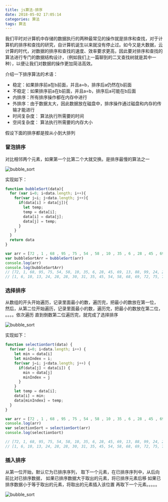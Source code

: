 ```yaml
---
title: js算法-排序
date: 2018-05-02 17:05:14
categories: 算法
tags: 算法
---
```


我们平时对计算机中存储的数据执行的两种最常见的操作就是排序和查找，对于计算机的排序和查找的研究，自计算机诞生以来就没有停止过。如今又是大数据，云计算的时代，对数据的排序和查找的速度、效率要求更高，因此要对排序和查找的算法进行专门的数据结构设计，（例如我们上一篇聊到的二叉查找树就是其中一种），以便让我们对数据的操作更加简洁高效。


介绍一下排序算法的术语：

+ 稳定：如果排序前a在b前面，并且a=b，排序后a仍然在b前面
+ 不稳定：如果排序前a在b前面，并且a=b，排序后a可能在b后面
+ 内排序：所有排序操作都在内存中进行
+ 外排序：由于数据太大，因此数据放在磁盘中，排序操作通过磁盘和内存的传输才能进行
+ 时间复杂度： 算法执行所需要的时间
+ 空间复杂度： 算法执行所需要的内存大小

假设下面的排序都是按从小到大排列

### 冒泡排序

对比相邻两个元素，如果第一个比第二个大就交换。是排序最慢的算法之一

![bubble_sort](http://ww1.sinaimg.cn/large/8c85763dgy1g2ksx26x4qg20my075wqv.gif)

实现如下：

``` js
function bubbleSort(data){
  for (var i=0; i<data.length; i++){
    for(var j=i; j<data.length; j++){
      if(data[i] > data[j]){
        let temp;
        temp = data[i];
        data[i] = data[j];
        data[j] = temp;
      }
    }
  }
  return data
}

var arr = [72 , 1 , 68 , 95 , 75 , 54 , 58 , 10 , 35 , 6 , 28 , 45 , 69 , 13 , 88 , 99 , 24 , 28 , 30 , 31 , 78 , 2 , 77 , 82 , 72]
var bubbleSortArr = bubbleSort(arr)
console.log(arr)
console.log(bubbleSortArr)
// [72, 1, 68, 95, 75, 54, 58, 10, 35, 6, 28, 45, 69, 13, 88, 99, 24, 28, 30, 31, 78]
// [1, 6, 10, 13, 24, 28, 28, 30, 31, 35, 45, 54, 58, 68, 69, 72, 75, 78, 88, 95, 99]

```

### 选择排序

从数组的开头开始遍历，记录里面最小的数，遍历完，把最小的数放在第一位，
然后，从第二位开始遍历，记录里面最小的数，遍历完，把最小的数放在第二位，
。。。。依次遍历
直到倒数第二位遍历完，就完成了选择排序

![bubble_sort](http://ww1.sinaimg.cn/large/8c85763dgy1g2kt00erbbg20mj06w7l2.gif)

实现如下：

``` js
function selectionSort(data) {
  for(var i=0; i<data.length; i++) {
    let min = data[i]
    let minIndex = i;
    for(var j=i; j<data.length; j++) {
      if(data[j] < data[i]) {
        min = data[j]
        minIndex = j
      }
    }
    let temp = data[i];
    data[i] = min;
    data[minIndex] = temp;
  }
}

var arr = [72 , 1 , 68 , 95 , 75 , 54 , 58 , 10 , 35 , 6 , 28 , 45 , 69 , 13 , 88 , 99 , 24 , 28 , 30 , 31 , 78 , 2 , 77 , 82 , 72]
console.log(arr)
var selectionSort = selectionSort(arr)
console.log(selectionSort)

// [72, 1, 68, 95, 75, 54, 58, 10, 35, 6, 28, 45, 69, 13, 88, 99, 24, 28, 30, 31, 78]
// [1, 6, 10, 13, 24, 28, 28, 30, 31, 35, 45, 54, 58, 68, 69, 72, 75, 78, 88, 95, 99]

```

### 插入排序

从第一位开始，默认它为已排序序列，
取下一个元素，在已排序序列中，从后向前比对已排序数据，
如果已排序数据大于取出的元素，将已排序元素后移
如果已排序数据小于等于取出的元素，将取出的元素插入该位置
再取下一个元素。。。。。

![bubble_sort](http://ww1.sinaimg.cn/large/8c85763dgy1g2ktk2o6jfg20mj0e113f.gif)


